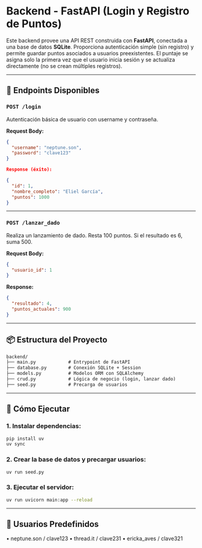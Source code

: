 # Backend - FastAPI (Login y Registro de Puntos)

Este backend provee una API REST construida con **FastAPI**, conectada a una base de datos **SQLite**. Proporciona autenticación simple (sin registro) y permite guardar puntos asociados a usuarios preexistentes. El puntaje se asigna solo la primera vez que el usuario inicia sesión y se actualiza directamente (no se crean múltiples registros).

---

## 🚀 Endpoints Disponibles

### `POST /login`

Autenticación básica de usuario con username y contraseña.

**Request Body:**

```json
{
  "username": "neptune.son",
  "password": "clave123"
}

Response (éxito):

{
  "id": 1,
  "nombre_completo": "Eliel García",
  "puntos": 1000
}

```

---

### `POST /lanzar_dado`

Realiza un lanzamiento de dado. Resta 100 puntos. Si el resultado es 6, suma 500.

**Request Body:**
```json
{
  "usuario_id": 1
}
```

**Response:**
```json
{
  "resultado": 4,
  "puntos_actuales": 900
}
```

---

## 📦 Estructura del Proyecto

```markdown
backend/
├── main.py            # Entrypoint de FastAPI
├── database.py        # Conexión SQLite + Session
├── models.py          # Modelos ORM con SQLAlchemy
├── crud.py            # Lógica de negocio (login, lanzar dado)
├── seed.py            # Precarga de usuarios

```

---

## 🔧 Cómo Ejecutar

### 1. Instalar dependencias:

```bash
pip install uv
uv sync
```

### 2. Crear la base de datos y precargar usuarios:

```bash
uv run seed.py
```

### 3. Ejecutar el servidor:

```bash
uv run uvicorn main:app --reload
```

---

## 📝 Usuarios Predefinidos

 • neptune.son / clave123
 • thread.it / clave231
 • ericka_aves / clave321


